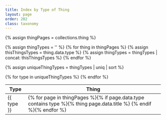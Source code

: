 ```yaml
---
title: Index by Type of Thing
layout: page
order: 202
class: taxonomy
---
```


{% assign thingPages = collections.thing %}

{% assign thingTypes = '' %}
{% for thing in thingPages %}
{% assign thisThingsTypes = thing.data.type %}
{% assign thingTypes = thingTypes | concat: thisThingsTypes %}
{% endfor %}

{% assign uniqueThingTypes = thingTypes | uniq | sort %}

<table class="taxonomy-table" id="index-by-thing">
  <thead class="visually-hidden">
    <tr><th>Type</th><th>Thing</th>
  </thead>
  <tbody>
{% for type in uniqueThingTypes %}
<tr>
<td>{{ type }}</td>
<td>{% for page in thingPages %}{% if page.data.type contains type %}{% thing page.data.title %} {% endif %}{% endfor %}</td>
</tr>
{% endfor %}
<tbody>
</table>